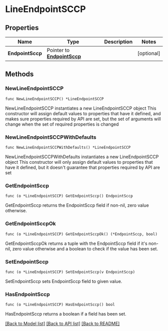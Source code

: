 # LineEndpointSCCP

## Properties

Name | Type | Description | Notes
------------ | ------------- | ------------- | -------------
**EndpointSccp** | Pointer to [**EndpointSccp**](EndpointSccp.md) |  | [optional]

## Methods

### NewLineEndpointSCCP

`func NewLineEndpointSCCP() *LineEndpointSCCP`

NewLineEndpointSCCP instantiates a new LineEndpointSCCP object
This constructor will assign default values to properties that have it defined,
and makes sure properties required by API are set, but the set of arguments
will change when the set of required properties is changed

### NewLineEndpointSCCPWithDefaults

`func NewLineEndpointSCCPWithDefaults() *LineEndpointSCCP`

NewLineEndpointSCCPWithDefaults instantiates a new LineEndpointSCCP object
This constructor will only assign default values to properties that have it defined,
but it doesn't guarantee that properties required by API are set

### GetEndpointSccp

`func (o *LineEndpointSCCP) GetEndpointSccp() EndpointSccp`

GetEndpointSccp returns the EndpointSccp field if non-nil, zero value otherwise.

### GetEndpointSccpOk

`func (o *LineEndpointSCCP) GetEndpointSccpOk() (*EndpointSccp, bool)`

GetEndpointSccpOk returns a tuple with the EndpointSccp field if it's non-nil, zero value otherwise
and a boolean to check if the value has been set.

### SetEndpointSccp

`func (o *LineEndpointSCCP) SetEndpointSccp(v EndpointSccp)`

SetEndpointSccp sets EndpointSccp field to given value.

### HasEndpointSccp

`func (o *LineEndpointSCCP) HasEndpointSccp() bool`

HasEndpointSccp returns a boolean if a field has been set.

[[Back to Model list]](../README.md#documentation-for-models) [[Back to API list]](../README.md#documentation-for-api-endpoints) [[Back to README]](../README.md)
